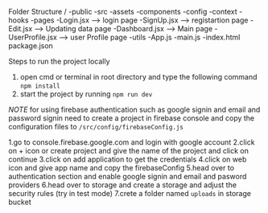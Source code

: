 Folder Structure
    /
        -public
        -src
            -assets
            -components
            -config
            -context
            -hooks
            -pages
                -Login.jsx --> login page
                -SignUp.jsx --> registartion page
                -Edit.jsx --> Updating data page
                -Dashboard.jsx --> Main page
                -UserProfile.jsx --> user Profile page
            -utils
            -App.js
            -main.js
        -index.html
        package.json

Steps  to run the project locally

1. open cmd or terminal in root directory and type the following command `npm install`
2. start the project by running `npm run dev`


*NOTE*
 for using firebase authentication such as google signin and email and password signin need to create a project in firebase console and copy the configuration files to `/src/config/firebaseConfig.js`

 1.go to console.firebase.google.com and login with google account
 2.click on + icon or create project and give the name of the project and click on continue
 3.click on add application to get the credentials
 4.click on web icon and give app name and copy the firebaseConfig 
 5.head over to authentication section and enable google signin and email and pasword providers
 6.head over to storage and create a storage and adjust the security rules (try in test mode)
 7.crete a folder named `uploads` in storage bucket 
